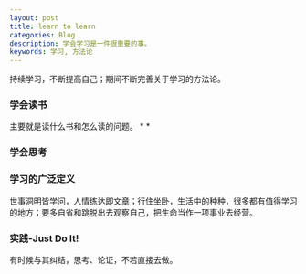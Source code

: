 ```yaml
---
layout: post
title: learn to learn
categories: Blog
description: 学会学习是一件很重要的事。
keywords: 学习, 方法论
---
```


持续学习，不断提高自己；期间不断完善关于学习的方法论。

### 学会读书
主要就是读什么书和怎么读的问题。
* 
* 

### 学会思考

### 学习的广泛定义
世事洞明皆学问，人情练达即文章；行住坐卧，生活中的种种，很多都有值得学习的地方；要多自省和跳脱出去观察自己，把生命当作一项事业去经营。

### 实践-Just Do It!
有时候与其纠结，思考、论证，不若直接去做。

